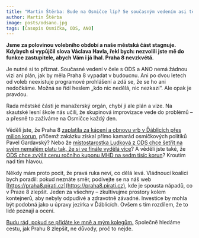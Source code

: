```yaml
---
title: "Martin Štěrba: Bude na Osmičce líp? Se současným vedením asi těžko"
author: Martin Štěrba
image: posts/odsano.jpg
tags: [Časopis Osmička, ODS, ANO]
---
```


**Jsme za polovinou volebního období a naše městská část stagnuje. Kdybych si vypůjčil slova Václava Havla, řekl bych: nezvolili jste mě do funkce zastupitele, abych Vám i já lhal. Praha 8 nevzkvétá.**

Je nutné si to přiznat. Současné vedení v čele s ODS a ANO nemá žádnou vizi ani plán, jak by měla Praha 8 vypadat v budoucnu. Ani po dvou letech od voleb neexistuje programové prohlášení a zdá se, že se ho ani nedočkáme. Možná se řídí heslem „kdo nic nedělá, nic nezkazí“. Ale opak je pravdou.

Rada městské části je manažerský orgán, chybí jí ale plán a vize. Na skautské lesní škole nás učili, že skupinová improvizace vede do problémů – a přesně to zažíváme na Osmičce každý den.

Věděli jste, že Praha 8 [zaplatila za kácení a obnovu vrb v Ďáblicích přes milion korun](https://praha8.pirati.cz/aktuality/ODS-zaplatila-za-kaceni-a-obnovu-vrb-v-dablicich-pres-milion-korun.html), přičemž zakázku získal přímo kamarád osmičkových politiků Pavel Gardavský? Nebo že [místostarostka Ludková z ODS chce šetřit na svém nemalém platu tak, že si ve finále vydělá více](https://praha8.pirati.cz/aktuality/kolik-penez-je-moc-penez-pani-senatorko-ludkova.html)? A věděli jste také, že [ODS chce zvýšit cenu ročního kuponu MHD na sedm tisíc korun](https://praha8.pirati.cz/aktuality/ods-chce-aby-rocni-kupon-na-mhd-stal-7000.html)? Kroutím nad tím hlavou. 

Někdy mám proto pocit, že pravá ruka neví, co dělá levá. Vládnoucí koalici bych poradil: pokud neznáte směr, podívejte se na náš web [https://praha8.pirati.cz](https://praha8.pirati.cz), kde je spousta nápadů, co v Praze 8 zlepšit. Jeden za všechny – zkultivujme prostory kolem kontejnerů, aby nebyly odpudivé a zdravotně závadné. Investice by mohla být podobná jako u úpravy jezírka v Ďáblicích. Ovšem s tím rozdílem, že to lidé poznají a ocení.

[Budu rád, pokud se přidáte ke mně a mým kolegům.](https://praha8.pirati.cz/kontakt/) Společně hledáme cestu, jak Prahu 8 zlepšit, ne důvody, proč to nejde. 

